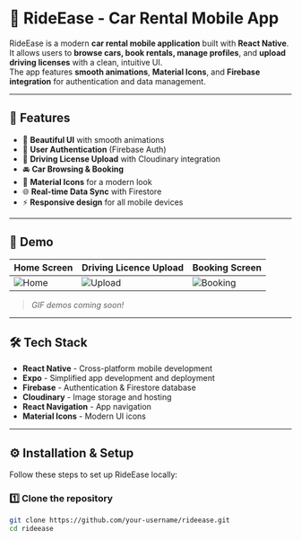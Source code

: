 # 🚗 RideEase - Car Rental Mobile App

RideEase is a modern **car rental mobile application** built with **React Native**.  
It allows users to **browse cars, book rentals, manage profiles**, and **upload driving licenses** with a clean, intuitive UI.  
The app features **smooth animations**, **Material Icons**, and **Firebase integration** for authentication and data management.

---

## 🌟 Features

- 📱 **Beautiful UI** with smooth animations  
- 🔑 **User Authentication** (Firebase Auth)  
- 📄 **Driving License Upload** with Cloudinary integration  
- 🚘 **Car Browsing & Booking**  
- 🎨 **Material Icons** for a modern look  
- 🌐 **Real-time Data Sync** with Firestore  
- ⚡ **Responsive design** for all mobile devices  

---

## 🎥 Demo

| Home Screen | Driving Licence Upload | Booking Screen |
|-------------|------------------------|----------------|
| ![Home](./assets/demo/home.gif) | ![Upload](./assets/demo/licence.gif) | ![Booking](./assets/demo/booking.gif) |

> *GIF demos coming soon!*

---

## 🛠️ Tech Stack

- **React Native** - Cross-platform mobile development  
- **Expo** - Simplified app development and deployment  
- **Firebase** - Authentication & Firestore database  
- **Cloudinary** - Image storage and hosting  
- **React Navigation** - App navigation  
- **Material Icons** - Modern UI icons

---

## ⚙️ Installation & Setup

Follow these steps to set up RideEase locally:

### **1️⃣ Clone the repository**
```bash
git clone https://github.com/your-username/rideease.git
cd rideease
